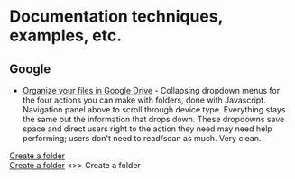 # Documentation techniques, examples, etc.

## Google
* [Organize your files in Google Drive](https://support.google.com/drive/answer/2375091?hl=en&ref_topic=2375187) - Collapsing dropdown menus for the four actions you can make with folders, done with Javascript. Navigation panel above to scroll through device type. Everything stays the same but the information that drops down. These dropdowns save space and direct users right to the action they need may need help performing; users don't need to read/scan as much. Very clean.

<div class="zippy-container zippy-last"><a class="zippy index1 goog-zippy-expanded" aria-expanded="true" href="javascript:;" role="button" aria-haspopup="true" st-ve="2" st-imp="" st-idx="1,4" st-ignore="">Create a folder</a></div>
<a class="zippy index1 goog-zippy-expanded" aria-expanded="true" href="javascript:;" role="button" aria-haspopup="true" st-ve="2" st-imp="" st-idx="1,4" st-ignore="">Create a folder</a>
<<pseudo:before>></<pseudo:before>>
Create a folder
